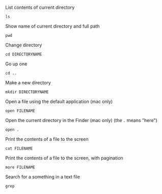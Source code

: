 List contents of current directory

```
ls 
```

Show name of current directory and full path

```
pwd
```

Change directory

```
cd DIRECTORYNAME
```

Go up one

```
cd ..
```

Make a new directory

```
mkdir DIRECTORYNAME
```

Open a file using the default application (mac only)

```
open FILENAME
```

Open the current directory in the Finder (mac only)
(the ```.``` means "here")

```
open .
```

Print the contents of a file to the screen

```
cat FILENAME
```

Print the contents of a file to the screen, with pagination

```
more FILENAME
```

Search for a something in a text file

```
grep
```

